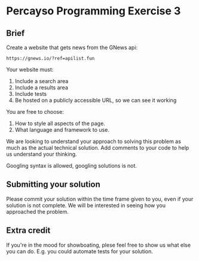 # Percayso Programming Exercise 3

## Brief

Create a website that gets news from the GNews api:

    https://gnews.io/?ref=apilist.fun
    
Your website must:    
      
  1) Include a search area
  2) Include a results area
  3) Include tests
  4) Be hosted on a publicly accessible URL, so we can see it working

You are free to choose:

  1) How to style all aspects of the page.
  2) What language and framework to use.

We are looking to understand your approach to solving this problem as much as the actual technical solution. Add comments to your code to help us understand your thinking. 

Googling syntax is allowed, googling solutions is not.

## Submitting your solution

Please commit your solution within the time frame given to you, even if your solution is not complete. We will be interested in seeing how you approached the problem.

## Extra credit

If you're in the mood for showboating, plese feel free to show us what else you can do. E.g. you could automate tests for your solution.
